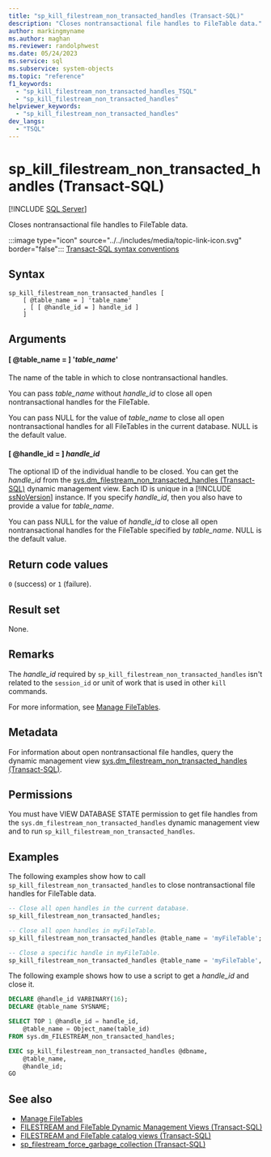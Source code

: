 ```yaml
---
title: "sp_kill_filestream_non_transacted_handles (Transact-SQL)"
description: "Closes nontransactional file handles to FileTable data."
author: markingmyname
ms.author: maghan
ms.reviewer: randolphwest
ms.date: 05/24/2023
ms.service: sql
ms.subservice: system-objects
ms.topic: "reference"
f1_keywords:
  - "sp_kill_filestream_non_transacted_handles_TSQL"
  - "sp_kill_filestream_non_transacted_handles"
helpviewer_keywords:
  - "sp_kill_filestream_non_transacted_handles"
dev_langs:
  - "TSQL"
---
```

# sp_kill_filestream_non_transacted_handles (Transact-SQL)

[!INCLUDE [SQL Server](../../includes/applies-to-version/sqlserver.md)]

Closes nontransactional file handles to FileTable data.

:::image type="icon" source="../../includes/media/topic-link-icon.svg" border="false"::: [Transact-SQL syntax conventions](../../t-sql/language-elements/transact-sql-syntax-conventions-transact-sql.md)

## Syntax

```syntaxsql
sp_kill_filestream_non_transacted_handles [
    [ @table_name = ] 'table_name'
    , [ [ @handle_id = ] handle_id ]
    ]
```

## Arguments

#### [ @table_name = ] '*table_name*'

The name of the table in which to close nontransactional handles.

You can pass *table_name* without *handle_id* to close all open nontransactional handles for the FileTable.

You can pass NULL for the value of *table_name* to close all open nontransactional handles for all FileTables in the current database. NULL is the default value.

#### [ @handle_id = ] *handle_id*

The optional ID of the individual handle to be closed. You can get the *handle_id* from the [sys.dm_filestream_non_transacted_handles (Transact-SQL)](../system-dynamic-management-views/sys-dm-filestream-non-transacted-handles-transact-sql.md) dynamic management view. Each ID is unique in a [!INCLUDE [ssNoVersion](../../includes/ssnoversion-md.md)] instance. If you specify *handle_id*, then you also have to provide a value for *table_name*.

You can pass NULL for the value of *handle_id* to close all open nontransactional handles for the FileTable specified by *table_name*. NULL is the default value.

## Return code values

`0` (success) or `1` (failure).

## Result set

None.

## Remarks

The *handle_id* required by `sp_kill_filestream_non_transacted_handles` isn't related to the `session_id` or unit of work that is used in other `kill` commands.

For more information, see [Manage FileTables](../blob/manage-filetables.md).

## Metadata

For information about open nontransactional file handles, query the dynamic management view [sys.dm_filestream_non_transacted_handles (Transact-SQL)](../system-dynamic-management-views/sys-dm-filestream-non-transacted-handles-transact-sql.md).

## Permissions

You must have VIEW DATABASE STATE permission to get file handles from the `sys.dm_filestream_non_transacted_handles` dynamic management view and to run `sp_kill_filestream_non_transacted_handles`.

## Examples

The following examples show how to call `sp_kill_filestream_non_transacted_handles` to close nontransactional file handles for FileTable data.

```sql
-- Close all open handles in the current database.
sp_kill_filestream_non_transacted_handles;

-- Close all open handles in myFileTable.
sp_kill_filestream_non_transacted_handles @table_name = 'myFileTable';

-- Close a specific handle in myFileTable.
sp_kill_filestream_non_transacted_handles @table_name = 'myFileTable', @handle_id = 0xFFFAAADD;
```

The following example shows how to use a script to get a *handle_id* and close it.

```sql
DECLARE @handle_id VARBINARY(16);
DECLARE @table_name SYSNAME;

SELECT TOP 1 @handle_id = handle_id,
    @table_name = Object_name(table_id)
FROM sys.dm_FILESTREAM_non_transacted_handles;

EXEC sp_kill_filestream_non_transacted_handles @dbname,
    @table_name,
    @handle_id;
GO
```

## See also

- [Manage FileTables](../blob/manage-filetables.md)
- [FILESTREAM and FileTable Dynamic Management Views (Transact-SQL)](../system-dynamic-management-views/filestream-and-filetable-dynamic-management-views-transact-sql.md)
- [FILESTREAM and FileTable catalog views (Transact-SQL)](../system-catalog-views/filestream-and-filetable-catalog-views-transact-sql.md)
- [sp_filestream_force_garbage_collection (Transact-SQL)](filestream-and-filetable-sp-filestream-force-garbage-collection.md)
